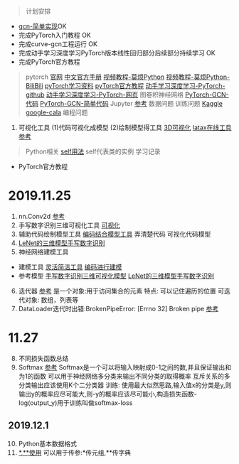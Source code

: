 > 计划安排
* [gcn-简单实现](https://mp.weixin.qq.com/s/sg9O761F0KHAmCPOfMW_kQ)OK
* 完成PyTorch入门教程 OK
* 完成curve-gcn工程运行 OK
* 完成动手学习深度学习PyTorch版本线性回归部分后续部分持续学习 OK
* 完成PyTorch官方教程
> pytorch
[官网](https://pytorch.org/)
[中文官方手册](https://pytorch-cn.readthedocs.io/zh/latest/)
[视频教程-莫烦Python](https://morvanzhou.github.io/tutorials/machine-learning/torch/)
[视频教程-莫烦Python-BiliBili](https://www.bilibili.com/video/av15997678/?p=1)
[pyTorch学习资料](https://github.com/INTERMT/Awesome-PyTorch-Chinese)
[pyTorch官方教程](http://pytorch123.com/FirstSection/InstallIutorial/#12)
[动手学习深度学习-PyTorch-github](https://github.com/ShusenTang/Dive-into-DL-PyTorch)
[动手学习深度学习-PyTorch-网页](https://tangshusen.me/Dive-into-DL-PyTorch/#/)
> 图卷积神经网络
[PyTorch-GCN-代码](https://github.com/tkipf/pygcn)
[PyTorch-GCN-简单代码](https://github.com/johncava/GCN-pytorch)
> Jupyter
[参考](http://baijiahao.baidu.com/s?id=1601883438842526311&wfr=spider&for=pc)
> 数据问题
> 训练问题
[Kaggle](https://www.cnblogs.com/lvdongjie/p/11435363.html)
[google-cala](https://blog.csdn.net/dfql83704/article/details/101359496)
> 编程问题
1. 可视化工具
(1)代码可视化成模型
(2)绘制模型得工具
[3D可视化](https://blog.csdn.net/c9yv2cf9i06k2a9e/article/details/84038702)
[latax在线工具](https://www.overleaf.com/)
[参考](https://blog.csdn.net/WZZ18191171661/article/details/87886588)
> Python相关
[self用法](https://www.cnblogs.com/wangjian941118/p/9360471.html)
self代表类的实例
> 学习记录
* PyTorch官方教程
# 2019.11.25
1. nn.Conv2d
[参考](https://blog.csdn.net/qq_26369907/article/details/88366147)
2. 手写数字识别三维可视化工具
[可视化](http://scs.ryerson.ca/~aharley/vis/conv/)
3. 辅助代码绘制模型工具
[编码结合模型工具](https://cbovar.github.io/ConvNetDraw/)
弄清楚代码
可视化代码模型
4. [LeNet的三维模型手写数字识别](https://tensorspace.org/html/playground/lenet_zh.html)
5. 神经网络建模工具
* 建模工具
[灵活简洁工具](http://alexlenail.me/NN-SVG/LeNet.html)
[编码进行建模](https://cbovar.github.io/ConvNetDraw/)
* 参考模型
[手写数字识别三维可视化模型](http://scs.ryerson.ca/~aharley/vis/conv/)
[LeNet的三维模型手写数字识别](https://tensorspace.org/html/playground/lenet_zh.html)
6. 迭代器
[参考](https://www.cnblogs.com/wangcoo/p/10018363.html)
是一个对象:用于访问集合的元素
特点: 可以记住遍历的位置
可迭代对象: 数组，列表等
7. DataLoader迭代时出错:BrokenPipeError: [Errno 32] Broken pipe
[参考](https://blog.csdn.net/qq_33666011/article/details/81873217)
# 11.27
8. 不同损失函数总结
9. Softmax
[参考](https://blog.csdn.net/bitcarmanlee/article/details/82320853)
Softmax是一个可以将输入映射成0-1之间的数,并且保证输出和为1的函数
可以用于神经网络多分类来输出不同分类的取得概率
互斥关系的多分类输出应该使用K个二分类器
训练: 使用最大似然思路,输入值x的分类是y,则输出y的概率应尽可能大,则-y的概率应该尽可能小,构造损失函数-log(output_y)用于训练叫做softmax-loss
## 2019.12.1
10. Python基本数据格式
11. [*,**使用](https://blog.csdn.net/yilovexing/article/details/80577510)
可以用于传参:*传元组,**传字典
